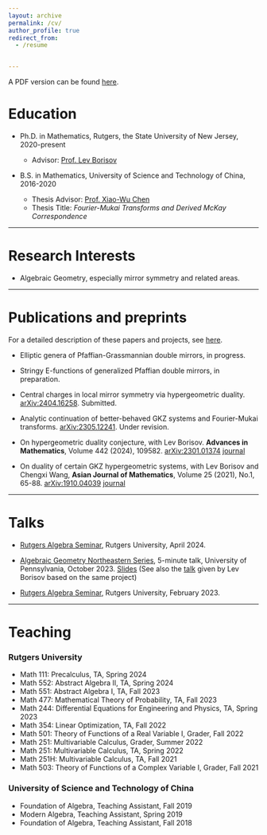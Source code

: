 ```yaml
---
layout: archive
permalink: /cv/
author_profile: true
redirect_from:
  - /resume


---
```



A PDF version can be found [here](https://zengruihan.github.io/files/cv.pdf).

# Education
- Ph.D. in Mathematics, Rutgers, the State University of New Jersey, 2020-present
  - Advisor: [Prof. Lev Borisov](https://sites.math.rutgers.edu/~borisov/)

- B.S. in Mathematics, University of Science and Technology of China, 2016-2020
  - Thesis Advisor: [Prof. Xiao-Wu Chen](http://home.ustc.edu.cn/~xwchen/)
  - Thesis Title: *Fourier-Mukai Transforms and Derived McKay Correspondence*
  
------------------------------------------------

# Research Interests

- Algebraic Geometry, especially mirror symmetry and related areas.

------------------------------------------------

# Publications and preprints

For a detailed description of these papers and projects, see [here](https://zengruihan.github.io/research).

- Elliptic genera of Pfaffian-Grassmannian double mirrors, in progress.

- Stringy E-functions of generalized Pfaffian double mirrors, in preparation.

- Central charges in local mirror symmetry via hypergeometric duality. [arXiv:2404.16258](https://arxiv.org/abs/2404.16258). Submitted.

- Analytic continuation of better-behaved GKZ systems and Fourier-Mukai transforms. [arXiv:2305.12241](https://arxiv.org/abs/2305.12241). Under revision.

- On hypergeometric duality conjecture, with Lev Borisov. **Advances in Mathematics**, Volume 442 (2024), 109582. [arXiv:2301.01374](https://arxiv.org/abs/2301.01374) [journal](https://www.sciencedirect.com/science/article/pii/S0001870824000975)

- On duality of certain GKZ hypergeometric systems, with Lev Borisov and Chengxi Wang, **Asian Journal of Mathematics**, Volume 25 (2021), No.1, 65-88. [arXiv:1910.04039](https://arxiv.org/abs/1910.04039) [journal](https://www.intlpress.com/site/pub/pages/journals/items/ajm/content/vols/0025/0001/a005/index.php)

------------------------------------------------

# Talks

- [Rutgers Algebra Seminar](https://sites.math.rutgers.edu/~weibel/algebra.seminar.html), Rutgers University, April 2024.

- [Algebraic Geometry Northeastern Series](https://sites.google.com/site/agneshomepage/upenn-2023?authuser=0), 5-minute talk, University of Pennsylvania, October 2023. [Slides](https://zengruihan.github.io/files/GKZ.pdf) (See also the [talk](https://www.youtube.com/watch?v=3hhRGgBJdZU&t=15s) given by Lev Borisov based on the same project)

- [Rutgers Algebra Seminar](https://sites.math.rutgers.edu/~weibel/algebra.seminar.html), Rutgers University, February 2023.

------------------------------------------------

# Teaching

### Rutgers University

- Math 111: Precalculus, TA, Spring 2024
- Math 552: Abstract Algebra II, TA, Spring 2024
- Math 551: Abstract Algebra I, TA, Fall 2023
- Math 477: Mathematical Theory of Probability, TA, Fall 2023
- Math 244: Differential Equations for Engineering and Physics, TA, Spring 2023
- Math 354: Linear Optimization, TA, Fall 2022
- Math 501: Theory of Functions of a Real Variable I, Grader, Fall 2022
- Math 251: Multivariable Calculus, Grader, Summer 2022
- Math 251: Multivariable Calculus, TA, Spring 2022
- Math 251H: Multivariable Calculus, TA, Fall 2021
- Math 503: Theory of Functions of a Complex Variable I, Grader, Fall 2021

### University of Science and Technology of China

- Foundation of Algebra, Teaching Assistant, Fall 2019
- Modern Algebra, Teaching Assistant, Spring 2019
- Foundation of Algebra, Teaching Assistant, Fall 2018

